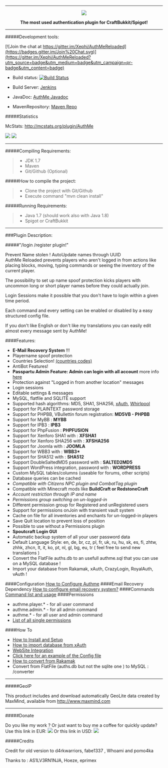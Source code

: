 <hr>
<p align="center"><img src="http://www.imagestorming.com/media/cys/1328692322/authme.png"></p>
<p align="center"><strong>The most used authentication plugin for CraftBukkit/Spigot!</strong></p>
<hr>
#####Development tools:

[![Join the chat at https://gitter.im/Xephi/AuthMeReloaded](https://badges.gitter.im/Join%20Chat.svg)](https://gitter.im/Xephi/AuthMeReloaded?utm_source=badge&utm_medium=badge&utm_campaign=pr-badge&utm_content=badge)

- Build status: [![Build Status](https://travis-ci.org/Xephi/AuthMeReloaded.svg?branch=master)](https://travis-ci.org/Xephi/AuthMeReloaded)

- Build Server: <a href="http://ci.xephi.fr">Jenkins</a>

- JavaDoc: <a href="http://xephi.github.io/AuthMeReloaded/index.html">AuthMe Javadoc</a>

- MavenRepository: <a href="http://xephi.fr:8080/plugin/repository/everything/">Maven Repo</a>

#####Statistics

McStats: http://mcstats.org/plugin/AuthMe

<img src=http://i.mcstats.org/AuthMe/Global+Statistics.borderless.png>
<img src=http://i.mcstats.org/AuthMe/Version+Demographics.borderless.png>

<hr>

#####Compiling Requirements:
>- JDK 1.7
>- Maven
>- Git/Github (Optional)

#####How to compile the project:
>- Clone the project with Git/Github
>- Execute command "mvn clean install"

#####Running Requirements:
>- Java 1.7 (should work also with Java 1.8)
>- Spigot or CraftBukkit

<hr>
###Plugin Description:

#####"/login /register plugin!"

Prevent Name stolen ! AutoUpdate names through UUID<br>
AuthMe Reloaded prevents players who aren't logged in from actions like placing blocks, moving, typing commands or seeing the inventory of the current player. </p>
<p>The possibility to set up name spoof protection kicks players with uncommon long or short player names before they could actually join.</p>
<p>Login Sessions make it possible that you don't have to login within a given time period.</p>
<p>Each command and every setting can be enabled or disabled by a easy structured config file. </p>
<p>If you don't like English or don't like my translations you can easily edit almost every message sent by AuthMe!</p>

####Features:
<ul><li><strong>E-Mail Recovery System</strong> !!!
</li><li>Playername spoof protection
</li><li>Countries Selection! <a href="http://dev.bukkit.org/bukkit-plugins/authme-reloaded/pages/countries-codes/">(countries codes)</a>
</li><li>AntiBot Features!
</li><li><strong> Passpartu Admin Feature: Admin can login with all account</strong> more info <a href="http://dev.bukkit.org/server-mods/authme-reloaded/pages/how-to-install-and-initial-configuration/">here</a>
</li><li>Protection against "Logged in from another location" messages
</li><li>Login sessions
</li><li>Editable settings &amp; messages
</li><li>MySQL, flatfile and SQLITE support
</li><li>Supported hash algorithms: MD5, SHA1, SHA256, <a href="https://github.com/CypherX/xAuth/wiki/Password-Hashing">xAuth</a>, <a href="http://en.wikipedia.org/wiki/Whirlpool_(cryptography)">Whirlpool</a>
</li><li>Support for PLAINTEXT password storage
</li><li>Support for PHPBB, VBullettin forum registration: <strong>MD5VB - PHPBB</strong>
</li><li>Support for MyBB : <strong>MYBB</strong>
</li><li>Support for IPB3 : <strong>IPB3</strong>
</li><li>Support for PhpFusion : <strong>PHPFUSION</strong>
</li><li>Support for Xenforo SHA1 with : <strong>XFSHA1</strong>
</li><li>Support for Xenforo SHA256 with : <strong>XFSHA256</strong>
</li><li>Support for Joomla with : <strong>JOOMLA</strong>
</li><li>Support for WBB3 with : <strong>WBB3*</strong>
</li><li>Support for SHA512 with : <strong>SHA512</strong>
</li><li>Support DoubleSaltedMD5 password with : <strong>SALTED2MD5</strong>
</li><li>Support WordPress integration, password with : <strong>WORDPRESS</strong>
</li><li>Custom MySQL tables/columns (useable for forums, other scripts)
</li><li>Database queries can be cached
</li><li><em>Compatible with Citizens NPC plugin and CombatTag plugin</em>
</li><li>Compatible with Minecraft mods like <strong>BuildCraft or RedstoneCraft</strong>
</li><li><em>Account restriction through IP and name</em>
</li><li><em>Permissions group switching on un-logged-in</em>
</li><li>Different permission group for Registered and unRegistered users
</li><li>Support for permissions onJoin with transient vault system
</li><li>Cache on file for all inventories and enchants for un-logged-in players
</li><li>Save Quit location to prevent loss of position
</li><li>Possible to use without a Permissions plugin
</li><li><strong>Spoutcraft Login GUI</strong>
</li><li>Automatic backup system of all your user password data
</li><li>Default Language Style: en, de, br, cz, pl, fr, uk, ru, hu, sk, es, fi, zhtw, zhhk, zhcn, lt, it, ko, pt, nl, gl, bg, eu, tr ( feel free to send new translations )
</li><li>Convert the FlatFile auths.db to an usefull authme.sql that you can use on a MySQL database !
</li><li>Import your database from Rakamak, xAuth, CrazyLogin, RoyalAuth, vAuth !
</li></ul>
####Configuration
<a href="http://dev.bukkit.org/server-mods/authme-reloaded/pages/configure-auth-me/">How to Configure Authme</a>
####Email Recovery Dependency
<a href="http://dev.bukkit.org/server-mods/authme-reloaded/pages/how-to-configure-email-recovery-system/">How to configure email recovery system?</a>
####Commands
<a href="http://dev.bukkit.org/server-mods/authme-reloaded/pages/command/">Command list and usage</a>
####Permissions
<ul><li>authme.player.* - for all user command
</li><li>authme.admin.* - for all admin command
</li><li>authme.* - for all user and admin command
</li><li><a href="http://dev.bukkit.org/server-mods/authme-reloaded/pages/permissions/">List of all single permissions</a>
</li></ul>
####How To
<ul><li><a href="http://dev.bukkit.org/server-mods/authme-reloaded/pages/how-to-install-and-initial-configuration/">How to Install and Setup</a>
</li><li><a href="http://dev.bukkit.org/server-mods/authme-reloaded/pages/how-to-import-database-from-xauth/">How to import database from xAuth</a>
</li><li><a href="http://dev.bukkit.org/server-mods/authme-reloaded/pages/web-site-integration/">WebSite Integration</a>
</li><li><a href="https://raw.githubusercontent.com/Xephi/AuthMeReloaded/master/src/main/resources/config.yml">Click here for an example of the Config file</a>
</li><li><a href="http://dev.bukkit.org/server-mods/authme-reloaded/pages/how-to-import-database-from-rakamak/">How to convert from Rakamak</a>
</li><li>Convert from FlatFile (auths.db but not the sqlite one ) to MySQL : /converter
</li></ul>
<hr>

#####GeoIP
<p>This product includes and download automatically GeoLite data created by MaxMind, available from <a href="http://www.maxmind.com">http://www.maxmind.com</a></p>
<hr>

#####Donate
<p>Do you like my work ? Or just want to buy me a coffee for quickly update?<br>
Use this link in EUR: <a href="https://www.paypal.com/cgi-bin/webscr?cmd=_s-xclick&amp;hosted_button_id=QLMM9SNCX825Y"><img src="https://www.paypalobjects.com/en_US/i/btn/btn_donate_LG.gif"></a>
Or this link in USD: <a href="https://www.paypal.com/cgi-bin/webscr?cmd=_s-xclick&amp;hosted_button_id=PWQMYCP2SAH6L"><img src="https://www.paypalobjects.com/en_US/i/btn/btn_donate_LG.gif"></a></p>

#####Credits
<p>Credit for old version to d4rkwarriors, fabe1337 , Whoami and pomo4ka</p>
<p>Thanks to : AS1LV3RN1NJA, Hoeze, eprimex</p>

